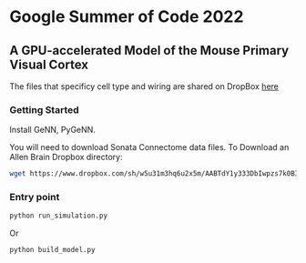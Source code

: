 # Google Summer of Code 2022


## A GPU-accelerated Model of the Mouse Primary Visual Cortex
The files that specificy cell type and wiring are shared on DropBox [here](https://www.dropbox.com/sh/w5u31m3hq6u2x5m/AABTdY1y333DbIwpzs7k0BIKa/GLIF%20Network?dl=0&subfolder_nav_tracking=1)
### Getting Started
Install GeNN, PyGeNN. 

You will need to download Sonata Connectome data files.
To Download an Allen Brain Dropbox directory: 
```bash
wget https://www.dropbox.com/sh/w5u31m3hq6u2x5m/AABTdY1y333DbIwpzs7k0BIKa/GLIF%20Network?dl=1
```


### Entry point
```bash
python run_simulation.py
```
Or
```bash
python build_model.py
```


